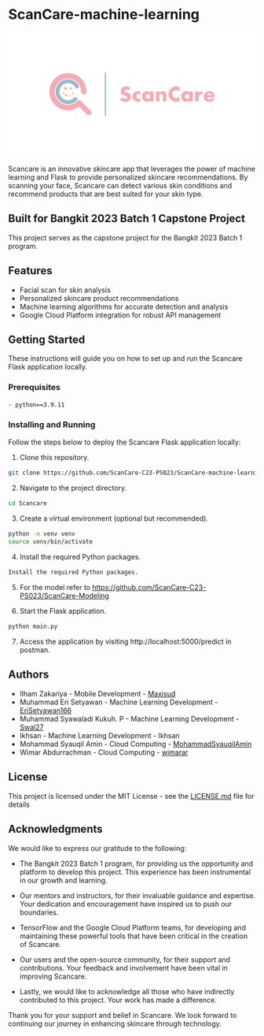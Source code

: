 # ScanCare-machine-learning

![Scancare Logo](https://github.com/ScanCare-C23-PS023/ScanCare-machine-learning/blob/master/ScanCare_Logo.png)

Scancare is an innovative skincare app that leverages the power of machine learning and Flask to provide personalized skincare recommendations. By scanning your face, Scancare can detect various skin conditions and recommend products that are best suited for your skin type. 

## Built for Bangkit 2023 Batch 1 Capstone Project
This project serves as the capstone project for the Bangkit 2023 Batch 1 program.

## Features

- Facial scan for skin analysis
- Personalized skincare product recommendations
- Machine learning algorithms for accurate detection and analysis
- Google Cloud Platform integration for robust API management

## Getting Started

These instructions will guide you on how to set up and run the Scancare Flask application locally.

### Prerequisites
```bash
- python==3.9.11
```

### Installing and Running
Follow the steps below to deploy the Scancare Flask application locally:

1. Clone this repository.
```bash
git clone https://github.com/ScanCare-C23-PS023/ScanCare-machine-learning.git
```
2. Navigate to the project directory.
```bash
cd Scancare
```
3. Create a virtual environment (optional but recommended).
```bash
python -m venv venv
source venv/bin/activate
```
4. Install the required Python packages.
```bash
Install the required Python packages.
```
5. For the model refer to
https://github.com/ScanCare-C23-PS023/ScanCare-Modeling

6. Start the Flask application.
```bash
python main.py
```
7. Access the application by visiting http://localhost:5000/predict in postman.

## Authors
- Ilham Zakariya - Mobile Development - [Maxisud](https://github.com/Maxisud)
- Muhammad Eri Setyawan - Machine Learning Development - [EriSetyawan166](https://github.com/EriSetyawan166)
- Muhammad Syawaladi Kukuh. P - Machine Learning Development - [Swal27](https://github.com/Swal27)
- Ikhsan - Machine Learning Development - Ikhsan
- Mohammad Syauqil Amin - Cloud Computing - [MohammadSyauqilAmin](https://github.com/MohammadSyauqilAmin)
- Wimar Abdurrachman - Cloud Computing - [wimarar](https://github.com/wimarar)


## License

This project is licensed under the MIT License - see the [LICENSE.md](LICENSE) file for details

## Acknowledgments

We would like to express our gratitude to the following:

- The Bangkit 2023 Batch 1 program, for providing us the opportunity and platform to develop this project. This experience has been instrumental in our growth and learning.
  
- Our mentors and instructors, for their invaluable guidance and expertise. Your dedication and encouragement have inspired us to push our boundaries.

- TensorFlow and the Google Cloud Platform teams, for developing and maintaining these powerful tools that have been critical in the creation of Scancare.

- Our users and the open-source community, for their support and contributions. Your feedback and involvement have been vital in improving Scancare.

- Lastly, we would like to acknowledge all those who have indirectly contributed to this project. Your work has made a difference.

Thank you for your support and belief in Scancare. We look forward to continuing our journey in enhancing skincare through technology.
